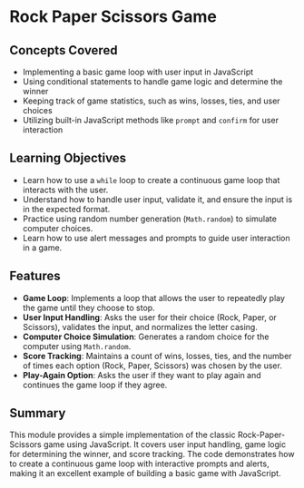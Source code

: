 # Rock Paper Scissors Game

## Concepts Covered

- Implementing a basic game loop with user input in JavaScript
- Using conditional statements to handle game logic and determine the winner
- Keeping track of game statistics, such as wins, losses, ties, and user choices
- Utilizing built-in JavaScript methods like `prompt` and `confirm` for user interaction

## Learning Objectives

- Learn how to use a `while` loop to create a continuous game loop that interacts with the user.
- Understand how to handle user input, validate it, and ensure the input is in the expected format.
- Practice using random number generation (`Math.random`) to simulate computer choices.
- Learn how to use alert messages and prompts to guide user interaction in a game.

## Features

- **Game Loop**: Implements a loop that allows the user to repeatedly play the game until they choose to stop.
- **User Input Handling**: Asks the user for their choice (Rock, Paper, or Scissors), validates the input, and normalizes the letter casing.
- **Computer Choice Simulation**: Generates a random choice for the computer using `Math.random`.
- **Score Tracking**: Maintains a count of wins, losses, ties, and the number of times each option (Rock, Paper, Scissors) was chosen by the user.
- **Play-Again Option**: Asks the user if they want to play again and continues the game loop if they agree.

## Summary

This module provides a simple implementation of the classic Rock-Paper-Scissors game using JavaScript. It covers user input handling, game logic for determining the winner, and score tracking. The code demonstrates how to create a continuous game loop with interactive prompts and alerts, making it an excellent example of building a basic game with JavaScript.
